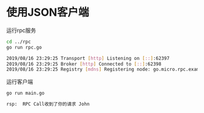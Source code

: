 # 使用JSON客户端

运行rpc服务

```bash
cd ../rpc
go run rpc.go

2019/08/16 23:29:25 Transport [http] Listening on [::]:62397
2019/08/16 23:29:25 Broker [http] Connected to [::]:62398
2019/08/16 23:29:25 Registry [mdns] Registering node: go.micro.rpc.example-ff010ffb-262a-486e-b1b8-7609a4705a86
```

运行客户端

```bash
go run main.go

rsp:  RPC Call收到了你的请求 John
```